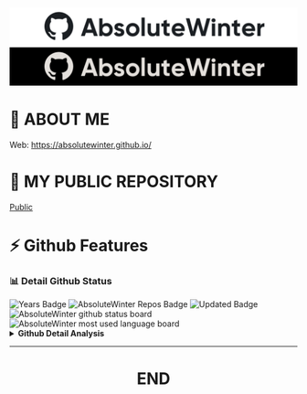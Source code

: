 ![AbsoluteWinter](images/image-white.png#gh-light-mode-only)
![AbsoluteWinter](images/image-dark.png#gh-dark-mode-only)

# 📌 **ABOUT ME**

Web: https://absolutewinter.github.io/


# 📌 **MY PUBLIC REPOSITORY**

[Public](https://github.com/AbsoluteWinter/public-stuff)


# ⚡ **Github Features**

### 📊 Detail Github Status

<div>
    <img src="https://badges.pufler.dev/years/AbsoluteWinter" alt="Years Badge"  /> 
    <img src="https://badges.pufler.dev/repos/AbsoluteWinter" alt="AbsoluteWinter Repos Badge"  /> 
    <img src="https://badges.pufler.dev/commits/monthly/AbsoluteWinter" alt="Updated
   Badge"  /> 
    <!--Ref Link(badge):https://pufler.dev/git-badges/-->
</div>
<div>
    <img height=160 src="https://github-readme-stats.vercel.app/api?username=AbsoluteWinter&show_icons=true&theme=swift" alt="AbsoluteWinter github status board"  />
    <img height=160 alt="AbsoluteWinter most used language board" src="https://github-readme-streak-stats.herokuapp.com/?user=AbsoluteWinter&theme=swift&border=61dafb&hide_border=true" />
<div>

<details>
    <summary><strong>Github Detail Analysis</strong></summary>

[![top-lang](https://github-readme-stats.vercel.app/api/top-langs/?username=AbsoluteWinter&title_color=61dafb&text_color=ffffff&icon_color=61dafb&bg_color=20232a&langs_count=8&layout=compact&border_color=61dafb&hide_border=false)](https://github.com/AbsoluteWinter)

[![trophy](https://github-profile-trophy.vercel.app/?username=AbsoluteWinter&theme=nord&column=7)](https://github.com/AbsoluteWinter)

[![contribution-record](https://activity-graph.herokuapp.com/graph?username=AbsoluteWinter&theme=react-dark&bg_color=20232a&hide_border=true)](https://github.com/AbsoluteWinter)


</details>


---

<div align="center">

# **END**

</div>
